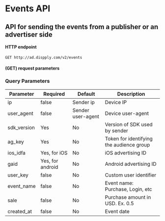 # Events API
## API for sending the events from a publisher or an advertiser side
#### HTTP endpoint

`GET http://ad.dispply.com/v2/events`

#### (GET) request parameters 

### Query Parameters

Parameter | Required | Default | Description
--------- | ------- | ------- | -----------
ip | false | Sender ip | Device IP
user_agent | false | Sender user-agent | Device user-agent
sdk_version | Yes | No | Version of SDK used by sender
ag_key | Yes | No | Token for identifying the audience group
ios_idfa | Yes, for iOS| No | iOS advertising ID
gaid | Yes, for android | No | Android advertising ID
user_key | false | No | Custom user identifier
event_name | false | No | Event name: Purchase, Login, etc
sale | false | No | Purchase amount in USD. Ex. 0.5
created_at | false | No | Event date

